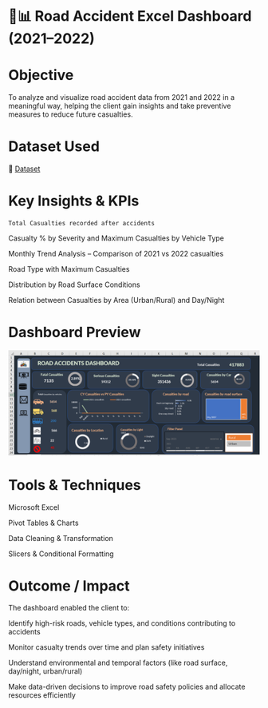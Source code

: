 # 🚗📊 Road Accident Excel Dashboard (2021–2022)


# Objective
To analyze and visualize road accident data from 2021 and 2022 in a meaningful way, helping the client gain insights and take preventive measures to reduce future casualties.



#  Dataset Used

🔗 <a href="https://docs.google.com/spreadsheets/d/1R_uaoZL18nRbqC_MULVne90h3SdRbAyn/edit?gid=1319047066#gid=1319047066"> Dataset<a>


#  Key Insights & KPIs

    Total Casualties recorded after accidents

   Casualty % by Severity and Maximum Casualties by Vehicle Type

   Monthly Trend Analysis – Comparison of 2021 vs 2022 casualties

   Road Type with Maximum Casualties

   Distribution by Road Surface Conditions

   Relation between Casualties by Area (Urban/Rural) and Day/Night


#  Dashboard Preview

  <img src="https://raw.githubusercontent.com/pankarpratiksha50/Excel-Dashboard/main/road%20accident%20dashboard.png" alt="Road Accident Dashboard" width="600">



#  Tools & Techniques
Microsoft Excel 

Pivot Tables & Charts 

Data Cleaning & Transformation 

Slicers & Conditional Formatting 


# Outcome / Impact
  The dashboard enabled the client to:

  Identify high-risk roads, vehicle types, and conditions contributing to accidents

  Monitor casualty trends over time and plan safety initiatives

  Understand environmental and temporal factors (like road surface, day/night, urban/rural)

  Make data-driven decisions to improve road safety policies and allocate resources efficiently



